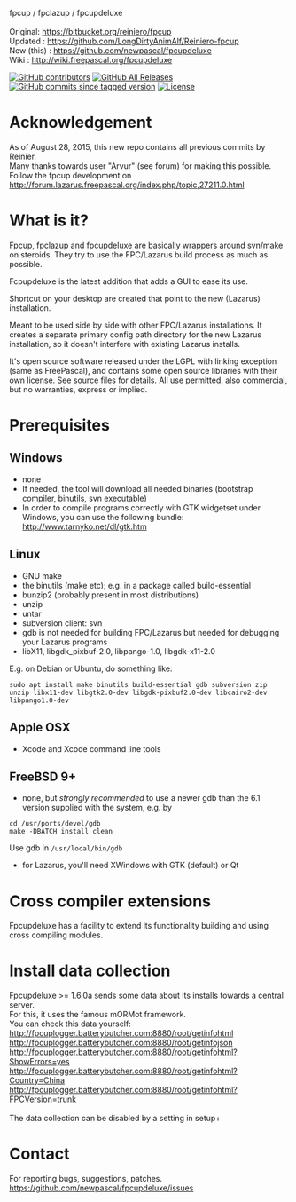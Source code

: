 fpcup / fpclazup / fpcupdeluxe<br/>
<br/>
Original: https://bitbucket.org/reiniero/fpcup<br/>
Updated : https://github.com/LongDirtyAnimAlf/Reiniero-fpcup<br/>
New (this) : https://github.com/newpascal/fpcupdeluxe<br/>
Wiki : http://wiki.freepascal.org/fpcupdeluxe<br/>

[![GitHub contributors](https://img.shields.io/github/contributors/LongDirtyAnimAlf/fpcupdeluxe)](https://github.com/LongDirtyAnimAlf/fpcupdeluxe/graphs/contributors)
[![GitHub All Releases](https://img.shields.io/github/downloads/LongDirtyAnimAlf/fpcupdeluxe/total)](https://github.com/LongDirtyAnimAlf/fpcupdeluxe/releases)
[![GitHub commits since tagged version](https://img.shields.io/github/commits-since/LongDirtyAnimAlf/fpcupdeluxe/1.8.0d)](https://github.com/LongDirtyAnimAlf/fpcupdeluxe/commits/master)
[![License](https://img.shields.io/badge/license-zlib%2Flibpng-blue.svg)](LICENSE)

Acknowledgement
===========
As of August 28, 2015, this new repo contains all previous commits by Reinier.<br/>
Many thanks towards user "Arvur" (see forum) for making this possible.<br/>
Follow the fpcup development on http://forum.lazarus.freepascal.org/index.php/topic,27211.0.html

What is it?
===========
Fpcup, fpclazup and fpcupdeluxe are basically wrappers around svn/make on steroids.
They try to use the FPC/Lazarus build process as much as possible.

Fcpupdeluxe is the latest addition that adds a GUI to ease its use.

Shortcut on your desktop are created that point to the new (Lazarus) installation.

Meant to be used side by side with other FPC/Lazarus installations. It creates a
separate primary config path directory for the new Lazarus installation, so it
doesn't interfere with existing Lazarus installs.

It's open source software released under the LGPL with linking exception
(same as FreePascal), and contains some open source libraries with their own license.
See source files for details.
All use permitted, also commercial, but no warranties, express or implied.

Prerequisites
=============

Windows
------------
  - none
  - If needed, the tool will download all needed binaries (bootstrap compiler, binutils, svn executable)
  - In order to compile programs correctly with GTK widgetset under Windows, you can use the following bundle:   http://www.tarnyko.net/dl/gtk.htm

Linux
------------
- GNU make
- the binutils (make etc); e.g. in a package called build-essential
- bunzip2 (probably present in most distributions)
- unzip
- untar
- subversion client: svn
- gdb is not needed for building FPC/Lazarus but needed for debugging
  your Lazarus programs
- libX11, libgdk_pixbuf-2.0, libpango-1.0, libgdk-x11-2.0

E.g. on Debian or Ubuntu, do something like:
```
sudo apt install make binutils build-essential gdb subversion zip unzip libx11-dev libgtk2.0-dev libgdk-pixbuf2.0-dev libcairo2-dev libpango1.0-dev
```

Apple OSX
------------
- Xcode and Xcode command line tools

FreeBSD 9+
------------
- none, but *strongly recommended* to use a newer gdb than the 6.1 version
supplied with the system, e.g. by
```
cd /usr/ports/devel/gdb
make -DBATCH install clean
```
Use gdb in `/usr/local/bin/gdb`
- for Lazarus, you'll need XWindows with GTK (default) or Qt


Cross compiler extensions
=========================
Fpcupdeluxe has a facility to extend its functionality building and using cross compiling modules.


Install data collection
=========================
Fpcupdeluxe >= 1.6.0a sends some data about its installs towards a central server.<br/>
For this, it uses the famous mORMot framework.<br/>
You can check this data yourself:<br/>
http://fpcuplogger.batterybutcher.com:8880/root/getinfohtml<br/>
http://fpcuplogger.batterybutcher.com:8880/root/getinfojson<br/>
http://fpcuplogger.batterybutcher.com:8880/root/getinfohtml?ShowErrors=yes<br/>
http://fpcuplogger.batterybutcher.com:8880/root/getinfohtml?Country=China<br/>
http://fpcuplogger.batterybutcher.com:8880/root/getinfohtml?FPCVersion=trunk<br/>
<br/>
The data collection can be disabled by a setting in setup+


Contact
=======
For reporting bugs, suggestions, patches.
https://github.com/newpascal/fpcupdeluxe/issues
